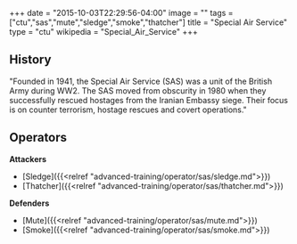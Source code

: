 +++
date = "2015-10-03T22:29:56-04:00"
image = ""
tags = ["ctu","sas","mute","sledge","smoke","thatcher"]
title = "Special Air Service"
type = "ctu"
wikipedia = "Special_Air_Service"
+++

## History

"Founded in 1941, the Special Air Service (SAS) was a unit of the British Army during WW2. The SAS moved from obscurity in 1980 when they successfully rescued hostages from the Iranian Embassy siege. Their focus is on counter terrorism, hostage rescues and covert operations."

## Operators

**Attackers**

- [Sledge]({{<relref "advanced-training/operator/sas/sledge.md">}})
- [Thatcher]({{<relref "advanced-training/operator/sas/thatcher.md">}})

**Defenders**

- [Mute]({{<relref "advanced-training/operator/sas/mute.md">}})
- [Smoke]({{<relref "advanced-training/operator/sas/smoke.md">}})
